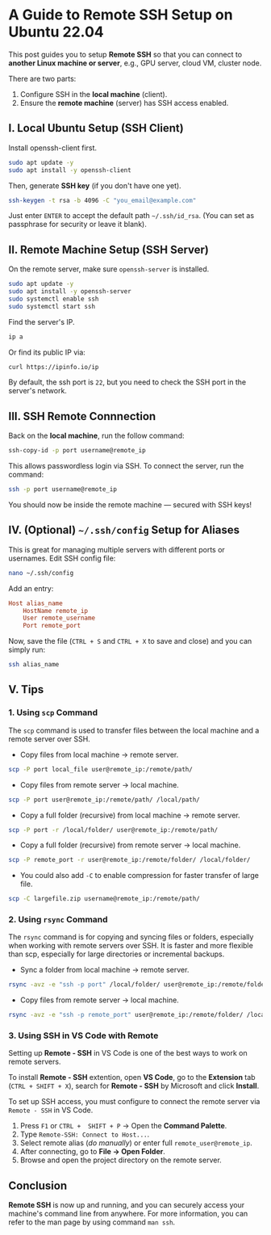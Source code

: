 # A Guide to Remote SSH Setup on Ubuntu 22.04

This post guides you to setup **Remote SSH** so that you can connect to **another Linux machine or server**, e.g., GPU server, cloud VM, cluster node.

There are two parts:

1. Configure SSH in the **local machine** (client).
2. Ensure the **remote machine** (server) has SSH access enabled.

## I. Local Ubuntu Setup (SSH Client)

Install openssh-client first.

```sh
sudo apt update -y
sudo apt install -y openssh-client
```

Then, generate **SSH key** (if you don't have one yet).

```sh
ssh-keygen -t rsa -b 4096 -C "you_email@example.com"
```

Just enter `ENTER` to accept the default path `~/.ssh/id_rsa`. (You can set as passphrase for security or leave it blank).

## II. Remote Machine Setup (SSH Server)

On the remote server, make sure `openssh-server` is installed.

```sh
sudo apt update -y
sudo apt install -y openssh-server
sudo systemctl enable ssh
sudo systemctl start ssh
```

Find the server's IP.

```sh
ip a
```

Or find its public IP via:

```sh
curl https://ipinfo.io/ip
```

By default, the ssh port is `22`, but you need to check the SSH port in the server's network.

## III. SSH Remote Connnection

Back on the **local machine**, run the follow command:

```sh
ssh-copy-id -p port username@remote_ip
```

This allows passwordless login via SSH. To connect the server, run the command:

```sh
ssh -p port username@remote_ip
```

You should now be inside the remote machine — secured with SSH keys!

## IV. (Optional) `~/.ssh/config` Setup for Aliases

This is great for managing multiple servers with different ports or usernames. Edit SSH config file:

```sh
nano ~/.ssh/config
```

Add an entry:

```ini
Host alias_name
    HostName remote_ip
    User remote_username
    Port remote_port
```

Now, save the file (`CTRL + S` and `CTRL + X` to save and close) and you can simply run:

```sh
ssh alias_name
```

## V. Tips

### 1. Using `scp` Command

The `scp` command is used to transfer files between the local machine and a remote server over SSH.

- Copy files from local machine → remote server.

```sh
scp -P port local_file user@remote_ip:/remote/path/
```

- Copy files from remote server → local machine.

```sh
scp -P port user@remote_ip:/remote/path/ /local/path/
```

- Copy a full folder (recursive) from local machine → remote server.

```sh
scp -P port -r /local/folder/ user@remote_ip:/remote/path/
```

- Copy a full folder (recursive) from remote server → local machine.

```sh
scp -P remote_port -r user@remote_ip:/remote/folder/ /local/folder/ 
```

- You could also add `-C` to enable compression for faster transfer of large file.

```sh
scp -C largefile.zip username@remote_ip:/remote/path/
```

### 2. Using `rsync` Command

The `rsync` command is for copying and syncing files or folders, especially when working with remote servers over SSH. It is faster and more flexible than scp, especially for large directories or incremental backups.

- Sync a folder from local machine → remote server.

```sh
rsync -avz -e "ssh -p port" /local/folder/ user@remote_ip:/remote/folder/
```

- Copy files from remote server → local machine.

```sh
rsync -avz -e "ssh -p remote_port" user@remote_ip:/remote/folder/ /local/folder/
```

### 3. Using SSH in VS Code with Remote

Setting up **Remote - SSH** in VS Code is one of the best ways to work on remote servers.

To install **Remote - SSH** extention, open **VS Code**, go to the **Extension** tab (`CTRL + SHIFT + X`), search for **Remote - SSH** by Microsoft and click **Install**.

To set up SSH access, you must configure to connect the remote server via `Remote - SSH` in VS Code.
1. Press `F1` or `CTRL +  SHIFT + P` → Open the **Command Palette**.
2. Type `Remote-SSH: Connect to Host...`.
3. Select remote alias (*do manually*) or enter full `remote_user@remote_ip`.
4. After connecting, go to **File → Open Folder**.
5. Browse and open the project directory on the remote server.

## Conclusion

**Remote SSH** is now up and running, and you can securely access your machine's command line from anywhere. For more information, you can refer to the man page by using command `man ssh`.